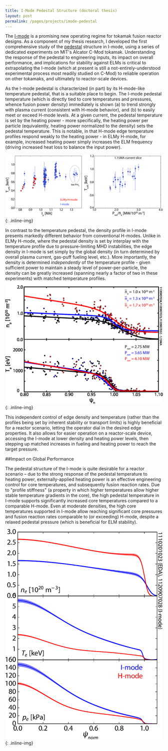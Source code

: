 ```yaml
---
title: I-Mode Pedestal Structure (doctoral thesis)
layout: post
permalink: /pages/projects/imode-pedestal
---
```


The [I-mode](/pages/fusionprimer/imode) is a promising new operating regime for tokamak fusion reactor designs.  As a component of my thesis research, I developed the first comprehensive study of the [pedestal](/pages/fusionprimer/pedestal) structure in I-mode, using a series of dedicated experiments on MIT's Alcator C-Mod tokamak.  Understanding the response of the pedestal to engineering inputs, its impact on overall performance, and implications for stability against ELMs is critical to extrapolating the I-mode (which at present is still a not-entirely-understood experimental process most readily studied on C-Mod) to reliable operation on other tokamaks, and ultimately to reactor-scale devices.

As the I-mode pedestal is characterized (in part) by its H-mode-like temperature pedestal, that is a suitable place to begin.  The I-mode pedestal temperature (which is directly tied to core temperatures and pressures, whence fusion power density) immediately is shown (a) to trend strongly with plasma current (consistent with H-mode behavior), and (b) to easily meet or exceed H-mode levels.  At a given current, the pedestal temperature is set by the heating power - more specifically, the heating power per particle (equivalently, heating power normalized to the density) sets the pedestal temperature.  This is notable, in that H-mode edge temperature profiles respond weakly to the heating power - in ELMy H-mode, for example, increased heating power simply increases the ELM frequency (driving increased heat loss to balance the input power).

![Te95](/images/projects/imode-pedestal/Te95.jpg){: .inline-img}

In contrast to the temperature pedestal, the density profile in I-mode presents markedly different behavior from conventional H-modes.  Unlike in ELMy H-mode, where the pedestal density is set by interplay with the temperature profile due to pressure-limiting MHD instabilities, the edge density in I-mode is set simply by the global density (in turn determined by overall plasma current, gas-puff fueling level, etc.).  More importantly, the density is determined *independently* of the temperature profile - given sufficient power to maintain a steady level of power-per-particle, the density can be greatly increased (spanning nearly a factor of two in these experiments) with matched temperature profiles.

![fuelingprofiles](/images/projects/imode-pedestal/fuelingprofiles.jpg){: .inline-img}

This independent control of edge density and temperature (rather than the profiles being set by inherent stability or transport limits) is highly beneficial for a reactor scenario, letting the operator dial in the desired edge properties.  It also allows for easier operation on a reactor-scale device, accessing the I-mode at lower density and heating power levels, then stepping up matched increases in fueling and heating power to reach the target pressure.  

##Impact on Global Performance

The pedestal structure of the I-mode is quite desirable for a reactor scenario – due to the strong response of the pedestal temperature to heating power, externally-applied heating power is an effective engineering control for core temperatures, and subsequently fusion reaction rates.  Due to "profile stiffness" (a property in which higher temperatures allow higher stable temperature gradients in the core), the high pedestal temperature in I-mode supports significantly increased core temperatures compared to a comparable H-mode.  Even at moderate densities, the high core temperatures supported in I-mode allow reaching significant core pressures and fusion reaction rates comparable to (or exceeding) H-mode, despite a relaxed pedestal pressure (which is beneficial for ELM stability).

![coreprof](/images/projects/imode-pedestal/coreprof.jpg){: .inline-img}
